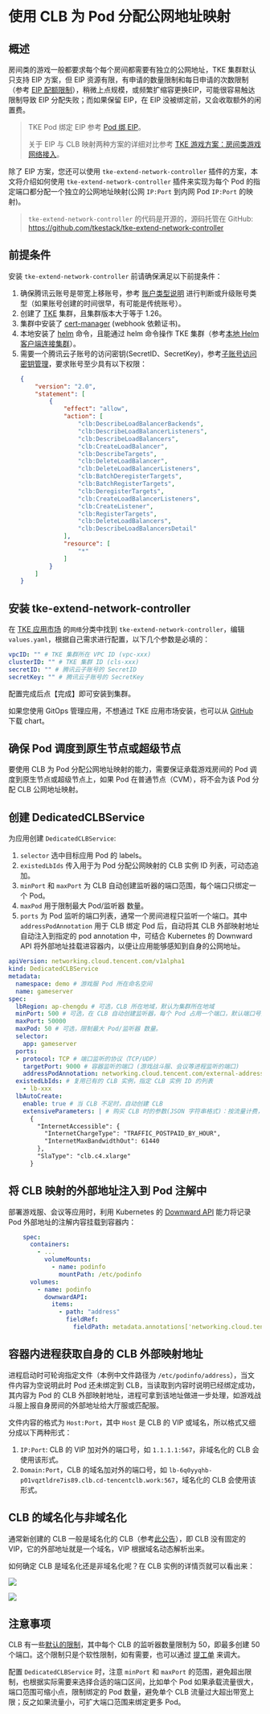# 使用 CLB 为 Pod 分配公网地址映射

## 概述

房间类的游戏一般都要求每个每个房间都需要有独立的公网地址，TKE 集群默认只支持 EIP 方案，但 EIP 资源有限，有申请的数量限制和每日申请的次数限制（参考 [EIP 配额限制](https://cloud.tencent.com/document/product/1199/41648#eip-.E9.85.8D.E9.A2.9D.E9.99.90.E5.88.B6)），稍微上点规模，或频繁扩缩容更换EIP，可能很容易触达限制导致 EIP 分配失败；而如果保留 EIP，在 EIP 没被绑定前，又会收取额外的闲置费。

> TKE Pod 绑定 EIP 参考 [Pod 绑 EIP](https://imroc.cc/tke/networking/pod-eip)。
>
> 关于 EIP 与 CLB 映射两种方案的详细对比参考 [TKE 游戏方案：房间类游戏网络接入](https://imroc.cc/tke/game/room-networking)。

除了 EIP 方案，您还可以使用 `tke-extend-network-controller` 插件的方案，本文将介绍如何使用 `tke-extend-network-controller` 插件来实现为每个 Pod 的指定端口都分配一个独立的公网地址映射(公网 `IP:Port` 到内网 Pod `IP:Port` 的映射)。

> `tke-extend-network-controller` 的代码是开源的，源码托管在 GitHub: https://github.com/tkestack/tke-extend-network-controller

## 前提条件

安装 `tke-extend-network-controller` 前请确保满足以下前提条件：
1. 确保腾讯云账号是带宽上移账号，参考 [账户类型说明](https://cloud.tencent.com/document/product/1199/49090) 进行判断或升级账号类型（如果账号创建的时间很早，有可能是传统账号）。
2. 创建了 [TKE](https://cloud.tencent.com/product/tke) 集群，且集群版本大于等于 1.26。
3. 集群中安装了 [cert-manager](https://cert-manager.io/docs/installation/) (webhook 依赖证书)。
4. 本地安装了 [helm](https://helm.sh) 命令，且能通过 helm 命令操作 TKE 集群（参考[本地 Helm 客户端连接集群](https://cloud.tencent.com/document/product/457/32731)）。
5. 需要一个腾讯云子账号的访问密钥(SecretID、SecretKey)，参考[子账号访问密钥管理](https://cloud.tencent.com/document/product/598/37140)，要求账号至少具有以下权限：
    ```json
    {
        "version": "2.0",
        "statement": [
            {
                "effect": "allow",
                "action": [
                    "clb:DescribeLoadBalancerBackends",
                    "clb:DescribeLoadBalancerListeners",
                    "clb:DescribeLoadBalancers",
                    "clb:CreateLoadBalancer",
                    "clb:DescribeTargets",
                    "clb:DeleteLoadBalancer",
                    "clb:DeleteLoadBalancerListeners",
                    "clb:BatchDeregisterTargets",
                    "clb:BatchRegisterTargets",
                    "clb:DeregisterTargets",
                    "clb:CreateLoadBalancerListeners",
                    "clb:CreateListener",
                    "clb:RegisterTargets",
                    "clb:DeleteLoadBalancers",
                    "clb:DescribeLoadBalancersDetail"
                ],
                "resource": [
                    "*"
                ]
            }
        ]
    }
    ```

## 安装 tke-extend-network-controller

在 [TKE 应用市场](https://console.cloud.tencent.com/tke2/helm/market) 的`网络`分类中找到 `tke-extend-network-controller`，编辑 `values.yaml`，根据自己需求进行配置，以下几个参数是必填的：

```yaml
vpcID: "" # TKE 集群所在 VPC ID (vpc-xxx)
clusterID: "" # TKE 集群 ID (cls-xxx)
secretID: "" # 腾讯云子账号的 SecretID
secretKey: "" # 腾讯云子账号的 SecretKey
```

配置完成后点【完成】即可安装到集群。

如果您使用 GitOps 管理应用，不想通过 TKE 应用市场安装，也可以从 [GitHub](https://github.com/tkestack/charts/tree/main/incubator/tke-extend-network-controller) 下载 chart。

## 确保 Pod 调度到原生节点或超级节点

要使用 CLB 为 Pod 分配公网地址映射的能力，需要保证承载游戏房间的 Pod 调度到原生节点或超级节点上，如果 Pod 在普通节点（CVM），将不会为该 Pod 分配 CLB 公网地址映射。

## 创建 DedicatedCLBService

为应用创建 `DedicatedCLBService`:
1. `selector` 选中目标应用 Pod 的 labels。
2. `existedLbIds` 传入用于为 Pod 分配公网映射的 CLB 实例 ID 列表，可动态追加。
3. `minPort` 和 `maxPort` 为 CLB 自动创建监听器的端口范围，每个端口只绑定一个 Pod。
4. `maxPod` 用于限制最大 Pod/监听器 数量。
5. `ports` 为 Pod 监听的端口列表，通常一个房间进程只监听一个端口。其中 `addressPodAnnotation` 用于 CLB 绑定 Pod 后，自动将其 CLB 外部映射地址自动注入到指定的 pod annotation 中，可结合 Kubernetes 的 Downward API 将外部地址挂载进容器内，以便让应用能够感知到自身的公网地址。

```yaml title="dedicated-clb-service.yaml" showLineNumbers
apiVersion: networking.cloud.tencent.com/v1alpha1
kind: DedicatedCLBService
metadata:
  namespace: demo # 游戏服 Pod 所在命名空间
  name: gameserver
spec:
  lbRegion: ap-chengdu # 可选，CLB 所在地域，默认为集群所在地域
  minPort: 500 # 可选，在 CLB 自动创建监听器，每个 Pod 占用一个端口，默认端口号范围在 500-50000
  maxPort: 50000
  maxPod: 50 # 可选，限制最大 Pod/监听器 数量。
  selector:
    app: gameserver
  ports:
  - protocol: TCP # 端口监听的协议（TCP/UDP）
    targetPort: 9000 # 容器监听的端口 (游戏战斗服、会议等进程监听的端口)
    addressPodAnnotation: networking.cloud.tencent.com/external-address # 可选，将外部地址自动注入到指定的 pod annotation 中
  existedLbIds: # 复用已有的 CLB 实例，指定 CLB 实例 ID 的列表
    - lb-xxx
  lbAutoCreate:
    enable: true # 当 CLB 不足时，自动创建 CLB
    extensiveParameters: | # 购买 CLB 时的参数(JSON 字符串格式)：按流量计费，超强型4实例规格，带宽上限 60 Gbps （完整参数列表参考 CreateLoadBalancer 接口 https://cloud.tencent.com/document/api/214/30692）
      {
        "InternetAccessible": {
          "InternetChargeType": "TRAFFIC_POSTPAID_BY_HOUR",
          "InternetMaxBandwidthOut": 61440
        },
        "SlaType": "clb.c4.xlarge"
      }
```

## 将 CLB 映射的外部地址注入到 Pod 注解中

部署游戏服、会议等应用时，利用 Kubernetes 的 [Downward API](https://kubernetes.io/zh-cn/docs/tasks/inject-data-application/environment-variable-expose-pod-information/) 能力将记录 Pod 外部地址的注解内容挂载到容器内：

```yaml
    spec:
      containers:
        - ...
          volumeMounts:
            - name: podinfo
              mountPath: /etc/podinfo
      volumes:
        - name: podinfo
          downwardAPI:
            items:
              - path: "address"
                fieldRef:
                  fieldPath: metadata.annotations['networking.cloud.tencent.com/external-address']
```

## 容器内进程获取自身的 CLB 外部映射地址

进程启动时可轮询指定文件（本例中文件路径为 `/etc/podinfo/address`），当文件内容为空说明此时 Pod 还未绑定到 CLB，当读取到内容时说明已经绑定成功，其内容为 Pod 的 CLB 外部映射地址，进程可拿到该地址做进一步处理，如游戏战斗服上报自身房间的外部地址给大厅服或匹配服。

文件内容的格式为 `Host:Port`，其中 `Host` 是 CLB 的 VIP 或域名，所以格式又细分成以下两种形式：
1. `IP:Port`: CLB 的 VIP 加对外的端口号，如 `1.1.1.1:567`，非域名化的 CLB 会使用该形式。
2. `Domain:Port`，CLB 的域名加对外的端口号，如 `lb-6q0yyqhb-p01vqztldre7is89.clb.cd-tencentclb.work:567`，域名化的 CLB 会使用该形式。

## CLB 的域名化与非域名化

通常新创建的 CLB 一般是域名化的 CLB（参考[此公告](https://cloud.tencent.com/document/product/214/86947)），即 CLB 没有固定的 VIP，它的外部地址就是一个域名，VIP 根据域名动态解析出来。

如何确定 CLB 是域名化还是非域名化呢？在 CLB 实例的详情页就可以看出来：

![](https://image-host-1251893006.cos.ap-chengdu.myqcloud.com/2024%2F09%2F24%2F20240924152126.png)

![](https://image-host-1251893006.cos.ap-chengdu.myqcloud.com/2024%2F09%2F24%2F20240924152207.png)

## 注意事项

CLB 有一些[默认的限制](https://cloud.tencent.com/document/product/214/6187)，其中每个 CLB 的监听器数量限制为 50，即最多创建 50 个端口。这个限制只是个软性限制，如有需要，也可以通过 [提工单](https://console.cloud.tencent.com/workorder/category) 来调大。

配置 `DedicatedCLBService` 时，注意 `minPort` 和 `maxPort` 的范围，避免超出限制，也根据实际需要来选择合适的端口区间，比如单个 Pod 如果承载流量很大，端口范围可缩小点，限制绑定的 Pod 数量，避免单个 CLB 流量过大超出带宽上限；反之如果流量小，可扩大端口范围来绑定更多 Pod。
